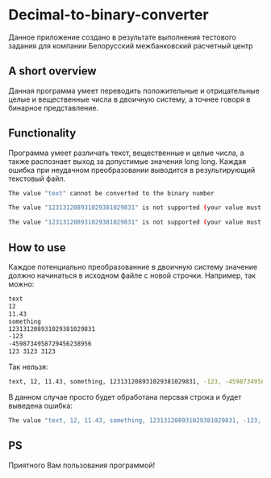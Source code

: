 # Decimal-to-binary-converter
Данное приложение создано в результате выполнения тестового задания для компании Белорусский межбанковский расчетный центр

## A short overview
Данная программа умеет переводить положительные и отрицательные целые и вещественные числа в двоичную систему, а точнее говоря в бинарное представление.

## Functionality
Программа умеет различать текст, вещественные и целые числа, а также распознает выход за допустимые значения long long. Каждая ошибка при неудачном преобразовании выводится в результирующий текстовый файл. 
```bash
The value "text" cannot be converted to the binary number 
```
```bash
The value "123131208931029381029831" is not supported (your value must be >= -2147483648 and <= 2147483647)
```
```bash
The value "123131208931029381029831" is not supported (your value must be >= -2147483648 and <= 2147483647)
```

## How to use 
Каждое потенциально преобразованние в двоичную систему значение должно начинаться в исходном файле с новой строчки. Например, так можно:
 ```bash
text
12
11.43
something
123131208931029381029831
-123
-4598734958729456238956
123 3123 3123
```
Так нельзя:
 ```bash
text, 12, 11.43, something, 123131208931029381029831, -123, -4598734958729456238956, 123 3123 3123
```
В данном случае просто будет обработана персвая строка и будет выведена ошибка:
```bash
The value "text, 12, 11.43, something, 123131208931029381029831, -123, -4598734958729456238956, 123 3123 3123" cannot be converted to the binary number 
```

## PS
Приятного Вам пользования программой!